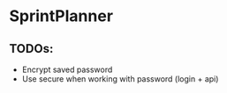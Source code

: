 # SprintPlanner
## TODOs:
* Encrypt saved password
* Use secure when working with password (login + api)
